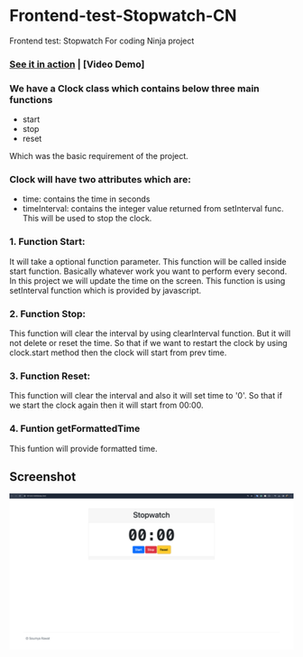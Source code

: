 # Frontend-test-Stopwatch-CN

Frontend test: Stopwatch For coding Ninja project

### [See it in action](https://soumyarawat.github.io/Frontend-test-Stopwatch/) | [Video Demo]

### We have a Clock class which contains below three main functions

- start
- stop
- reset

Which was the basic requirement of the project.

### Clock will have two attributes which are:

- time: contains the time in seconds
- timeInterval: contains the integer value returned from setInterval func. This will be used to stop the clock.

### 1. Function Start:

It will take a optional function parameter. This function will be called inside start function. Basically whatever work you want to perform every second. In this project we will update the time on the screen.
This function is using setInterval function which is provided by javascript.

### 2. Function Stop:

This function will clear the interval by using clearInterval function. But it will not delete or reset the time. So that if we want to restart the clock by using clock.start method then the clock will start from prev time.

### 3. Function Reset:

This function will clear the interval and also it will set time to '0'. So that if we start the clock again then it will start from 00:00.

### 4. Funtion getFormattedTime

This funtion will provide formatted time.

## Screenshot

![Preview](STOPWATCH-SCREENSHOT.png)


